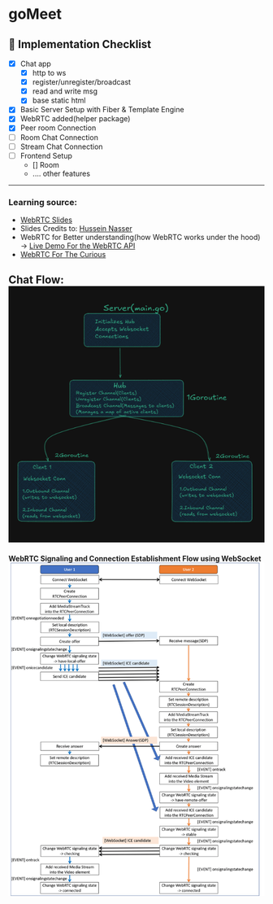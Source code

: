# goMeet


## 🎯 Implementation Checklist

- [X] Chat app  
    -[X] http to ws
    -[X] register/unregister/broadcast
    -[X] read and write msg
    -[X] base static html
- [X] Basic Server Setup with Fiber & Template Engine
- [X] WebRTC added(helper package)
- [X] Peer room Connection
- [ ] Room Chat Connection
- [ ] Stream Chat Connection
- [ ] Frontend Setup
    - [] Room
    - .... other features

---
### Learning source:
- [WebRTC Slides](https://www.canva.com/design/DAGUMM1C5JQ/pwez02rC2mCP5obly4StsA/edit?utm_content=DAGUMM1C5JQ&utm_campaign=designshare&utm_medium=link2&utm_source=sharebutton) 
- Slides Credits to: [Hussein Nasser](https://www.youtube.com/@hnasr) 
- WebRTC for Better understanding(how WebRTC works under the hood) -> [Live Demo For the WebRTC API](https://webrtc.github.io/samples/src/content/peerconnection/multiple/)
- [WebRTC For The Curious](https://webrtcforthecurious.com/)

Chat Flow:
<br> 
![alt text](images/image.png)
---

**WebRTC Signaling and Connection Establishment Flow using WebSocket**
<br>
![image](images/image-2.png)

